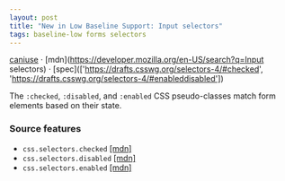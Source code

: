 ```yaml
---
layout: post
title: "New in Low Baseline Support: Input selectors"
tags: baseline-low forms selectors
---
```


[caniuse](https://caniuse.com/?search=input-selectors) · [mdn](https://developer.mozilla.org/en-US/search?q=Input selectors) · [spec](['https://drafts.csswg.org/selectors-4/#checked', 'https://drafts.csswg.org/selectors-4/#enableddisabled'])

The `:checked`, `:disabled`, and `:enabled` CSS pseudo-classes match form elements based on their state.

### Source features

- ``css.selectors.checked`` [[mdn]](https://developer.mozilla.org/en-US/search?q=css.selectors.checked)
- ``css.selectors.disabled`` [[mdn]](https://developer.mozilla.org/en-US/search?q=css.selectors.disabled)
- ``css.selectors.enabled`` [[mdn]](https://developer.mozilla.org/en-US/search?q=css.selectors.enabled)
